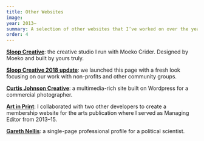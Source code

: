 ```yaml
---
title: Other Websites
image:
year: 2013–
summary: A selection of other websites that I’ve worked on over the years.
order: 4
---
```


**[Sloop Creative](http://www.sloopcreative.com/)**: the creative studio I run with Moeko Crider. Designed by Moeko and built by yours truly.

**[Sloop Creative 2018 update](http://www.sloopcreative.com/design-for-2018/)**: we launched this page with a fresh look focusing on our work with non-profits and other community groups.

**[Curtis Johnson Creative](http://curtisjohnsonphoto.com/)**: a multimedia-rich site built on Wordpress for a commercial photographer.

**[Art in Print](http://artinprint.org/)**: I collaborated with two other developers to create a membership website for the arts publication where I served as Managing Editor from 2013–15.

**[Gareth Nellis](http://www.garethnellis.com/)**: a single-page professional profile for a political scientist.

